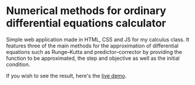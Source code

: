 # Numerical methods for ordinary differential equations calculator

Simple web application made in HTML, CSS and JS for my calculus class. It features three of the main methods for the approximation of differential equations such as Runge–Kutta and predictor–corrector by providing the function to be approximated, the step and objective as well as the initial condition.

If you wish to see the result, here's the [live demo](chillguire.github.io/numerical-methods/).